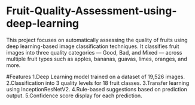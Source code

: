 # Fruit-Quality-Assessment-using-deep-learning
This project focuses on automatically assessing the quality of fruits using deep learning-based image classification techniques. It classifies fruit images into three quality categories — Good, Bad, and Mixed — across multiple fruit types such as apples, bananas, guavas, limes, oranges, and more.

#Features
1.Deep Learning model trained on a dataset of 19,526 images.
2.Classification into 3 quality levels for 18 fruit classes.
3.Transfer learning using InceptionResNetV2.
4.Rule-based suggestions based on prediction output.
5.Confidence score display for each prediction.

